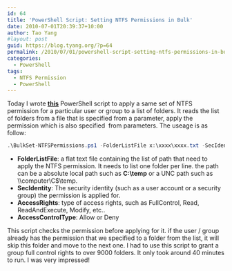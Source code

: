 ```yaml
---
id: 64
title: 'PowerShell Script: Setting NTFS Permissions in Bulk'
date: 2010-07-01T20:39:37+10:00
author: Tao Yang
#layout: post
guid: https://blog.tyang.org/?p=64
permalink: /2010/07/01/powershell-script-setting-ntfs-permissions-in-bulk/
categories:
  - PowerShell
tags:
  - NTFS Permission
  - PowerShell
---
```

Today I wrote [**this**](https://blog.tyang.org/wp-content/uploads/2010/07/BulkSet-NTFSPermissions.zip) PowerShell script to apply a same set of NTFS permission for a particular user or group to a list of folders. It reads the list of folders from a file that is specified from a parameter, apply the permission which is also specified  from parameters. The useage is as follow:

```powershell
.\BulkSet-NTFSPermissions.ps1 -FolderListFile x:\xxxx\xxxx.txt -SecIdentity "Domain\Group" -AccessRights "FullControl" -AccessControlType "Allow"
```
* **FolderListFile**: a flat text file containing the list of path that need to apply the NTFS permission. It needs to list one folder per line. the path can be a absolute local path such as **C:\temp** or a UNC path such as \\\\computer\C$\temp.
* **SecIdentity**: The security identity (such as a user account or a security group) the permission is applied for.
* **AccessRights**: type of access rights, such as FullControl, Read, ReadAndExecute, Modify, etc..
* **AccessControlType**: Allow or Deny

This script checks the permission before applying for it. if the user / group already has the permission that we specified to a folder from the list, it will skip this folder and move to the next one. I had to use this script to grant a group full control rights to over 9000 folders. It only took around 40 minutes to run. I was very impressed!